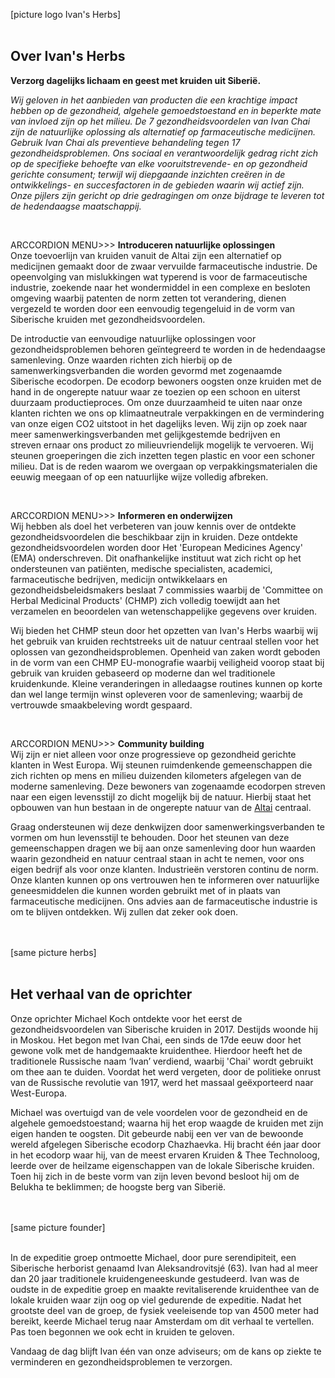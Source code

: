 [picture logo Ivan's Herbs] <br><br>

## Over Ivan's Herbs 

**Verzorg dagelijks lichaam en geest met kruiden uit Siberië.**

_Wij geloven in het aanbieden van producten die een krachtige impact hebben op de gezondheid, algehele gemoedstoestand en in beperkte mate van invloed zijn op het milieu. De 7 gezondheidsvoordelen van Ivan Chai zijn de natuurlijke oplossing als alternatief op farmaceutische medicijnen. Gebruik Ivan Chai als preventieve behandeling tegen 17 gezondheidsproblemen. Ons sociaal en verantwoordelijk gedrag richt zich op de specifieke behoefte van elke vooruitstrevende- en op gezondheid gerichte consument; terwijl wij diepgaande inzichten creëren in de ontwikkelings- en succesfactoren in de gebieden waarin wij actief zijn. Onze pijlers zijn gericht op drie gedragingen om onze bijdrage te leveren tot de hedendaagse maatschappij._

<br>

ARCCORDION MENU>>> **Introduceren natuurlijke oplossingen** <br>
Onze toevoerlijn van kruiden vanuit de Altai zijn een alternatief op medicijnen gemaakt door de zwaar vervuilde farmaceutische industrie. De opeenvolging van mislukkingen wat typerend is voor de farmaceutische industrie, zoekende naar het wondermiddel in een complexe en besloten omgeving waarbij patenten de norm zetten tot verandering, dienen vergezeld te worden door een eenvoudig tegengeluid in de vorm van Siberische kruiden met gezondheidsvoordelen. 

De introductie van eenvoudige natuurlijke oplossingen voor gezondheidsproblemen behoren geïntegreerd te worden in de hedendaagse samenleving. Onze waarden richten zich hierbij op de samenwerkingsverbanden die worden gevormd met zogenaamde Siberische ecodorpen. De ecodorp bewoners oogsten onze kruiden met de hand in de ongerepte natuur waar ze toezien op een schoon en uiterst duurzaam productieproces. Om onze duurzaamheid te uiten naar onze klanten richten we ons op klimaatneutrale verpakkingen en de vermindering van onze eigen CO2 uitstoot in het dagelijks leven. Wij zijn op zoek naar meer samenwerkingsverbanden met gelijkgestemde bedrijven en streven ernaar ons product zo milieuvriendelijk mogelijk te vervoeren. Wij steunen groeperingen die zich inzetten tegen plastic en voor een schoner milieu. Dat is de reden waarom we overgaan op verpakkingsmaterialen die eeuwig meegaan of op een natuurlijke wijze volledig afbreken.

<br>

ARCCORDION MENU>>> **Informeren en onderwijzen** <br>
Wij hebben als doel het verbeteren van jouw kennis over de ontdekte gezondheidsvoordelen die beschikbaar zijn in kruiden. Deze ontdekte gezondheidsvoordelen worden door Het 'European Medicines Agency' (EMA) onderschreven. Dit onafhankelijke instituut wat zich richt op het ondersteunen van patiënten, medische specialisten, academici, farmaceutische bedrijven, medicijn ontwikkelaars en gezondheidsbeleidsmakers beslaat 7 commissies waarbij de 'Committee on Herbal Medicinal Products' (CHMP) zich volledig toewijdt aan het verzamelen en beoordelen van wetenschappelijke gegevens over kruiden. 

Wij bieden het CHMP steun door het opzetten van Ivan's Herbs waarbij wij het gebruik van kruiden rechtstreeks uit de natuur centraal stellen voor het oplossen van gezondheidsproblemen. Openheid van zaken wordt geboden in de vorm van een CHMP EU-monografie waarbij veiligheid voorop staat bij gebruik van kruiden gebaseerd op moderne dan wel traditionele kruidenkunde. Kleine veranderingen in alledaagse routines kunnen op korte dan wel lange termijn winst opleveren voor de samenleving; waarbij de vertrouwde smaakbeleving wordt gespaard. 

<br>

ARCCORDION MENU>>> **Community building** <br>
Wij zijn er niet alleen voor onze progressieve op gezondheid gerichte klanten in West Europa. Wij steunen ruimdenkende gemeenschappen die zich richten op mens en milieu duizenden kilometers afgelegen van de moderne samenleving. Deze bewoners van zogenaamde ecodorpen streven naar een eigen levensstijl zo dicht mogelijk bij de natuur. Hierbij staat het opbouwen van hun bestaan in de ongerepte natuur van de [Altai](https://www.google.com/search?q=Altai&source=lnms&tbm=isch&sa=X&ved=0ahUKEwjPo6uBtsblAhUGKlAKHXGYDW0Q_AUIEigB&biw=1366&bih=657) centraal. 

Graag ondersteunen wij deze denkwijzen door samenwerkingsverbanden te vormen om hun levensstijl te behouden. Door het steunen van deze gemeenschappen dragen we bij aan onze samenleving door hun waarden waarin gezondheid en natuur centraal staan in acht te nemen, voor ons eigen bedrijf als voor onze klanten. Industrieën verstoren continu de norm. Onze klanten kunnen op ons vertrouwen hen te informeren over natuurlijke geneesmiddelen die kunnen worden gebruikt met of in plaats van farmaceutische medicijnen. Ons advies aan de farmaceutische industrie is om te blijven ontdekken. Wij zullen dat zeker ook doen.


<br><br>
[same picture herbs]
<br><br>

## Het verhaal van de oprichter
Onze oprichter Michael Koch ontdekte voor het eerst de gezondheidsvoordelen van Siberische kruiden in 2017. Destijds woonde hij in Moskou. Het begon met Ivan Chai, een sinds de 17de eeuw door het gewone volk met de handgemaakte kruidenthee. Hierdoor heeft het de traditionele Russische naam ‘Ivan’ verdiend, waarbij 'Chai' wordt gebruikt om thee aan te duiden. Voordat het werd vergeten, door de politieke onrust van de Russische revolutie van 1917, werd het massaal geëxporteerd naar West-Europa.

Michael was overtuigd van de vele voordelen voor de gezondheid en de algehele gemoedstoestand; waarna hij het erop waagde de kruiden met zijn eigen handen te oogsten. Dit gebeurde nabij een ver van de bewoonde wereld afgelegen Siberische ecodorp Chazhaevka. Hij bracht één jaar door in het ecodorp waar hij, van de meest ervaren Kruiden & Thee Technoloog, leerde over de heilzame eigenschappen van de lokale Siberische kruiden. Toen hij zich in de beste vorm van zijn leven bevond besloot hij om de Belukha te beklimmen; de hoogste berg van Siberië.

<br><br>
[same picture founder]
<br><br>

In de expeditie groep ontmoette Michael, door pure serendipiteit, een Siberische herborist genaamd Ivan Aleksandrovitsjé (63). Ivan had al meer dan 20 jaar traditionele kruidengeneeskunde gestudeerd. Ivan was de oudste in de expeditie groep en maakte revitaliserende kruidenthee van de lokale kruiden waar zijn oog op viel gedurende de expeditie. Nadat het grootste deel van de groep, de fysiek veeleisende top van 4500 meter had bereikt, keerde Michael terug naar Amsterdam om dit verhaal te vertellen. Pas toen begonnen we ook echt in kruiden te geloven.

Vandaag de dag blijft Ivan één van onze adviseurs; om de kans op ziekte te verminderen en gezondheidsproblemen te verzorgen.

<br><br>

